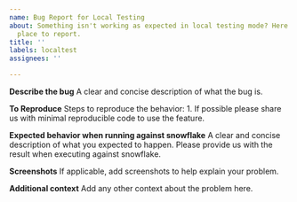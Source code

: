 ```yaml
---
name: Bug Report for Local Testing
about: Something isn't working as expected in local testing mode? Here is the right
  place to report.
title: ''
labels: localtest
assignees: ''

---
```


**Describe the bug**
A clear and concise description of what the bug is.

**To Reproduce**
Steps to reproduce the behavior: 1.
If possible please share us with minimal reproducible code to use the feature.

**Expected behavior when running against snowflake**
A clear and concise description of what you expected to happen. Please provide us with the result when executing against snowflake.

**Screenshots**
If applicable, add screenshots to help explain your problem.

**Additional context**
Add any other context about the problem here.
